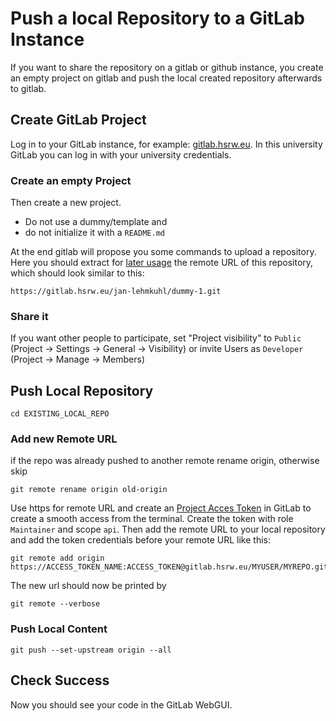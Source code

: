 Push a local Repository to a GitLab Instance
======================================================================

If you want to share the repository on a gitlab or github instance, 
you create an empty project on gitlab and push the local created repository afterwards to gitlab. 


Create GitLab Project
------------------------------------------------------------

Log in to your GitLab instance, for example: [gitlab.hsrw.eu](https://gitlab.hsrw.eu). 
In this university GitLab you can log in with your university credentials.  


### Create an empty Project
Then create a new project. 
* Do not use a dummy/template and
* do not initialize it with a `README.md` 

At the end gitlab will propose you some commands to upload a repository. 
Here you should extract for [later usage](#add-new-remote-url) the remote URL of this repository, which should look similar to this: 

    https://gitlab.hsrw.eu/jan-lehmkuhl/dummy-1.git


### Share it
If you want other people to participate, 
set "Project visibility" to `Public` (Project -> Settings -> General -> Visibility)
or invite Users as `Developer` (Project -> Manage -> Members)



Push Local Repository
------------------------------------------------------------

    cd EXISTING_LOCAL_REPO


### Add new Remote URL
if the repo was already pushed to another remote rename origin, otherwise skip

    git remote rename origin old-origin


Use https for remote URL and 
create an [Project Acces Token](https://gitlab.hsrw.eu/help/user/project/settings/project_access_tokens) in GitLab to create a smooth access from the terminal. 
Create the token with role `Maintainer` and scope `api`. 
Then add the remote URL to your local repository and add the token credentials before your remote URL like this: 

    git remote add origin https://ACCESS_TOKEN_NAME:ACCESS_TOKEN@gitlab.hsrw.eu/MYUSER/MYREPO.git


The new url should now be printed by

    git remote --verbose


### Push Local Content
    git push --set-upstream origin --all



Check Success
------------------------------------------------------------

Now you should see your code in the GitLab WebGUI. 
